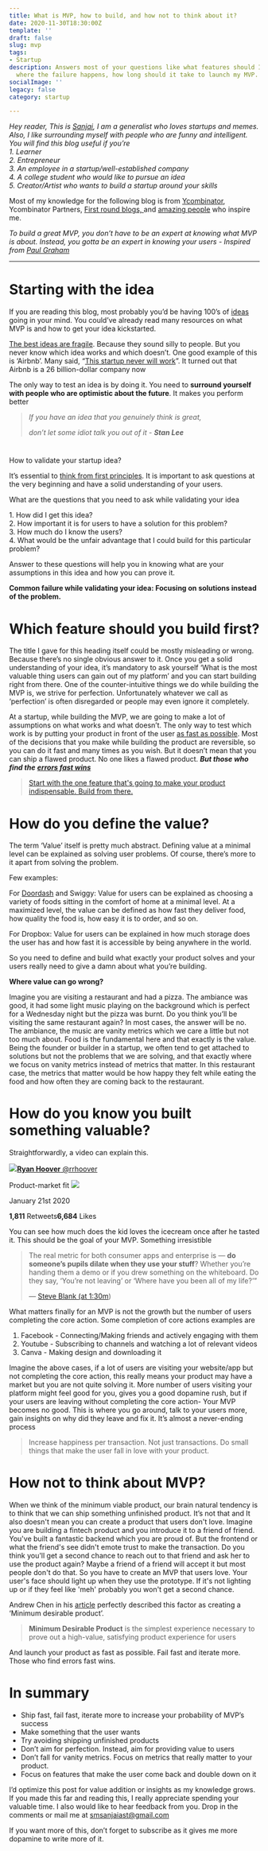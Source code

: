 ```yaml
---
title: What is MVP, how to build, and how not to think about it?
date: 2020-11-30T18:30:00Z
template: ''
draft: false
slug: mvp
tags:
- Startup
description: Answers most of your questions like what features should I build first,
  where the failure happens, how long should it take to launch my MVP.
socialImage: ''
legacy: false
category: startup

---
```

_Hey reader, This is_ [_Sanjai_](https://www.twitter.com/sanjai_kutty)_, I am a generalist who loves startups and memes. Also, I like surrounding myself with people who are funny and intelligent. You will find this blog useful if you’re  
1\. Learner  
2\. Entrepreneur  
3\. An employee in a startup/well-established company  
4\. A college student who would like to pursue an idea  
5\. Creator/Artist who wants to build a startup around your skills_

Most of my knowledge for the following blog is from [Ycombinator](https://www.ycombinator.com/), Ycombinator Partners, [First round blogs, ](https://firstround.com/review/dont-serve-burnt-pizza-and-other-lessons-in-building-minimum-lovable-products/)and [amazing people](https://https//www.sanjaikutty.com/people/) who inspire me.

_To build a great MVP, you don’t have to be an expert at knowing what MVP is about. Instead, you gotta be an expert in knowing your users - Inspired from_ [_Paul Graham_](http://paulgraham.com/)

***

# Starting with the idea

  
If you are reading this blog, most probably you’d be having 100’s of [ideas ](https://www.youtube.com/watch?v=vDXkpJw16os&ab_channel=YCombinator)going in your mind. You could’ve already read many resources on what MVP is and how to get your idea kickstarted.  
  
[The best ideas are fragile](https://blog.samaltman.com/idea-generation). Because they sound silly to people. But you never know which idea works and which doesn’t. One good example of this is ‘Airbnb’. Many said, “[This startup never will work](https://medium.com/@bchesky/7-rejections-7d894cbaa084)”. It turned out that Airbnb is a 26 billion-dollar company now  
  
The only way to test an idea is by doing it. You need to **surround yourself with people who are optimistic about the future**. It makes you perform better

> _If you have an idea that you genuinely think is great,_
>
> _don’t let some idiot talk you out of it - **Stan Lee**_

#   
How to validate your startup idea?

It’s essential to [think from first principles](https://jamesclear.com/first-principles). It is important to ask questions at the very beginning and have a solid understanding of your users.  
  
What are the questions that you need to ask while validating your idea  
  
1\. How did I get this idea?  
2\. How important it is for users to have a solution for this problem?  
3\. How much do I know the users?  
4\. What would be the unfair advantage that I could build for this particular problem?  
  
Answer to these questions will help you in knowing what are your assumptions in this idea and how you can prove it.

**Common failure while validating your idea: Focusing on solutions instead of the problem.**

# **Which feature should you build first?**

The title I gave for this heading itself could be mostly misleading or wrong. Because there’s no single obvious answer to it. Once you get a solid understanding of your idea, it’s mandatory to ask yourself ‘What is the most valuable thing users can gain out of my platform’ and you can start building right from there. One of the counter-intuitive things we do while building the MVP is, we strive for perfection. Unfortunately whatever we call as ‘perfection’ is often disregarded or people may even ignore it completely.

At a startup, while building the MVP, we are going to make a lot of assumptions on what works and what doesn’t. The only way to test which work is by putting your product in front of the user [as fast as possible](https://www.slideshare.net/brikis98/startup-dna-speed-wins). Most of the decisions that you make while building the product are reversible, so you can do it fast and many times as you wish. But it doesn’t mean that you can ship a flawed product. No one likes a flawed product. **_But those who find the_** [**_errors fast wins_**](https://www.ycombinator.com/library/4Q-a-minimum-viable-product-is-not-a-product-it-s-a-process)

> [Start with the one feature that's going to make your product indispensable. Build from there.](https://twitter.com/intent/tweet?text=%E2%80%9CStart%20with%20the%20one%20feature%20that%27s%20going%20to%20make%20your%20product%20indispensable.%20Build%20from%20there.%E2%80%9D%20%E2%80%93%20http%3A%2F%2Ffirstround.com%2Freview%2Fdont-serve-burnt-pizza-and-other-lessons-in-building-minimum-lovable-products%2F%3Futm_content%3DShareQuote%26utm_source%3Dtwitter%26utm_medium%3Dsocial%23rt_u%3D1599345925_91Tq11)

# **How do you define the value?**

The term ‘Value’ itself is pretty much abstract. Defining value at a minimal level can be explained as solving user problems. Of course, there’s more to it apart from solving the problem.

Few examples:

For [Doordash](https://www.productdone.com/doordash-concierge-mvp/) and Swiggy: Value for users can be explained as choosing a variety of foods sitting in the comfort of home at a minimal level. At a maximized level, the value can be defined as how fast they deliver food, how quality the food is, how easy it is to order, and so on.

For Dropbox: Value for users can be explained in how much storage does the user has and how fast it is accessible by being anywhere in the world.

So you need to define and build what exactly your product solves and your users really need to give a damn about what you’re building.

**Where value can go wrong?**

Imagine you are visiting a restaurant and had a pizza. The ambiance was good, it had some light music playing on the background which is perfect for a Wednesday night but the pizza was burnt. Do you think you’ll be visiting the same restaurant again? In most cases, the answer will be no. The ambiance, the music are vanity metrics which we care a little but not too much about. Food is the fundamental here and that exactly is the value. Being the founder or builder in a startup, we often tend to get attached to solutions but not the problems that we are solving, and that exactly where we focus on vanity metrics instead of metrics that matter. In this restaurant case, the metrics that matter would be how happy they felt while eating the food and how often they are coming back to the restaurant.

# How do you know you built something valuable?

Straightforwardly, a video can explain this.

[![](https://cdn.substack.com/image/twitter_name/w_36/rrhoover.jpg)**Ryan Hoover** @rrhoover](https://twitter.com/rrhoover/status/1219474560136802305?s=20)

Product-market fit ![](https://cdn.substack.com/image/upload/w_728,c_limit/l_twitter_play_button_rvaygk,w_120/qujyxtfcanytlnqiweiq)

January 21st 2020

**1,811** Retweets**6,684** Likes

You can see how much does the kid loves the icecream once after he tasted it. This should be the goal of your MVP. Something irresistible

> The real metric for both consumer apps and enterprise is — **do someone’s pupils dilate when they use your stuff**? Whether you’re handing them a demo or if you drew something on the whiteboard. Do they say, ‘You’re not leaving’ or ‘Where have you been all of my life?’”
>
> — [Steve Blank (at 1:30m](https://podcasts.apple.com/us/podcast/steve-blank-great-entrepreneurship-is-artistry/id1488560647?i=1000459113604))

What matters finally for an MVP is not the growth but the number of users completing the core action. Some completion of core actions examples are

1. Facebook - Connecting/Making friends and actively engaging with them
2. Youtube - Subscribing to channels and watching a lot of relevant videos
3. Canva - Making design and downloading it

Imagine the above cases, if a lot of users are visiting your website/app but not completing the core action, this really means your product may have a market but you are not quite solving it. More number of users visiting your platform might feel good for you, gives you a good dopamine rush, but if your users are leaving without completing the core action- Your MVP becomes no good. This is where you go around, talk to your users more, gain insights on why did they leave and fix it. It’s almost a never-ending process

> Increase happiness per transaction. Not just transactions. Do small things that make the user fall in love with your product.

# How not to think about MVP?

When we think of the minimum viable product, our brain natural tendency is to think that we can ship something unfinished product. It’s not that and It also doesn't mean you can create a product that users don't love. Imagine you are building a fintech product and you introduce it to a friend of friend. You've built a fantastic backend which you are proud of. But the frontend or what the friend's see didn't emote trust to make the transaction. Do you think you'll get a second chance to reach out to that friend and ask her to use the product again? Maybe a friend of a friend will accept it but most people don't do that. So you have to create an MVP that users love. Your user's face should light up when they use the prototype. If it's not lighting up or if they feel like 'meh' probably you won't get a second chance.

Andrew Chen in his [article](https://andrewchen.co/minimum-desirable-product/) perfectly described this factor as creating a ‘Minimum desirable product’.

> **Minimum Desirable Product** is the simplest experience necessary to prove out a high-value, satisfying product experience for users

And launch your product as fast as possible. Fail fast and iterate more. Those who find errors fast wins.

# **In summary**

* Ship fast, fail fast, iterate more to increase your probability of MVP’s success
* Make something that the user wants
* Try avoiding shipping unfinished products
* Don’t aim for perfection. Instead, aim for providing value to users
* Don’t fall for vanity metrics. Focus on metrics that really matter to your product.
* Focus on features that make the user come back and double down on it

I’d optimize this post for value addition or insights as my knowledge grows. If you made this far and reading this, I really appreciate spending your valuable time. I also would like to hear feedback from you. Drop in the comments or mail me at smsanjaiast@gmail.com

If you want more of this, don’t forget to subscribe as it gives me more dopamine to write more of it.